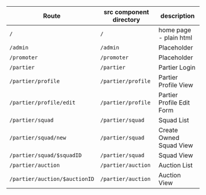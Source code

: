 | Route | src component directory | description |
| --- | --- | --- |
| `/`  | `/` | home page - plain html |
| `/admin`  | `/admin` | Placeholder |
| `/promoter`  | `/promoter` | Placeholder |
| `/partier` | `/partier` | Partier Login |
| `/partier/profile` | `/partier/profile` | Partier Profile View |
| `/partier/profile/edit` | `/partier/profile` | Partier Profile Edit Form |
| `/partier/squad` | `/partier/squad` | Squad List |
| `/partier/squad/new` | `/partier/squad` | Create Owned Squad View |
| `/partier/squad/$squadID` | `/partier/squad` | Squad View |
| `/partier/auction` | `/partier/auction` | Auction List |
| `/partier/auction/$auctionID` | `/partier/auction` | Auction View |